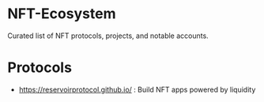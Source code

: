 # NFT-Ecosystem
Curated list of NFT protocols, projects, and notable accounts. 

# Protocols
- https://reservoirprotocol.github.io/ : Build NFT apps powered by liquidity
